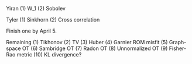 Yiran
(1) W_1
(2) Sobolev

Tyler
(1) Sinkhorn
(2) Cross correlation

Finish one by April 5.

Remaining
(1) Tikhonov
(2) TV
(3) Huber
(4) Garnier ROM misfit
(5) Graph-space OT
(6) Sambridge OT 
(7) Radon  OT
(8) Unnormalized OT
(9) Fisher-Rao metric
(10) KL divergence?
